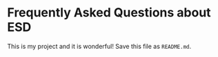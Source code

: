 # Frequently Asked Questions about ESD


This is my project and it is wonderful! Save this file as `README.md`.

